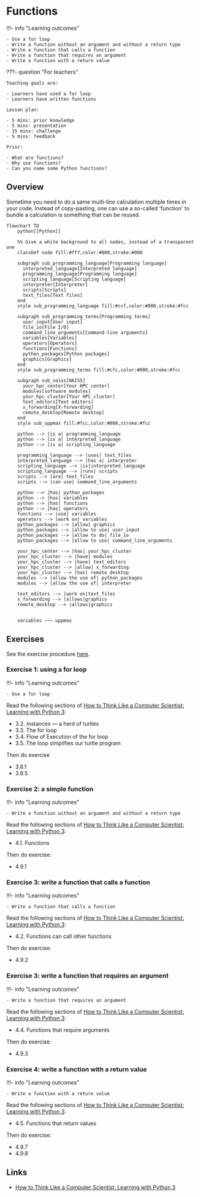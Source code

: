 # Functions

!!!- info "Learning outcomes"

    - Use a for loop
    - Write a function without an argument and without a return type
    - Write a function that calls a function
    - Write a function that requires an argument
    - Write a function with a return value

???- question "For teachers"

    Teaching goals are:

    - Learners have used a for loop
    - Learners have written functions

    Lesson plan:

    - 5 mins: prior knowledge
    - 5 mins: presentation
    - 15 mins: challenge
    - 5 mins: feedback

    Prior:

    - What are functions?
    - Why use functions?
    - Can you name some Python functions?

## Overview

Sometime you need to do a same multi-line calculation multiple times in your code.
Instead of copy-pasting, one can use a so-called 'function'
to bundle a calculation is something that can be reused.

```mermaid
flowchart TD
    python[[Python]]

    %% Give a white background to all nodes, instead of a transparent one
    classDef node fill:#fff,color:#000,stroke:#000

    subgraph sub_programming_language[Programming language]
      interpreted_language[Interpreted language]
      programming_language[Programming language]
      scripting_language[Scripting language]
      interpreter[Interpreter]
      scripts[Scripts]
      text_files[Text files]
    end
    style sub_programming_language fill:#ccf,color:#000,stroke:#fcc

    subgraph sub_programming_terms[Programming terms]
      user_input[User input]
      file_io[File I/O]
      command_line_arguments[Command-line arguments]
      variables[Variables]
      operators[Operators]
      functions[Functions]
      python_packages[Python packages]
      graphics[Graphics]
    end 
    style sub_programming_terms fill:#cfc,color:#000,stroke:#fcc

    subgraph sub_naiss[NAISS]
      your_hpc_center[Your HPC center]
      modules[software modules]
      your_hpc_cluster[Your HPC cluster]
      text_editors[Text editors]
      x_forwarding[X-forwarding]
      remote_desktop[Remote desktop]
    end
    style sub_uppmax fill:#fcc,color:#000,stroke:#fcc

    python --> |is a| programming_language
    python --> |is a| interpreted_language
    python --> |is a| scripting_language

    programming_language --> |uses| text_files
    interpreted_language --> |has a| interpreter
    scripting_language --> |is|interpreted_language
    scripting_language --> |runs| scripts
    scripts --> |are| text_files
    scripts --> |can use| command_line_arguments

    python --> |has| python_packages
    python --> |has| variables
    python --> |has| functions
    python --> |has| operators
    functions --> |use| variables
    operators --> |work on| variables
    python_packages --> |allow| graphics
    python_packages --> |allow to use| user_input
    python_packages --> |allow to do| file_io
    python_packages --> |allow to use| command_line_arguments

    your_hpc_center --> |has| your_hpc_cluster
    your_hpc_cluster --> |have| modules
    your_hpc_cluster --> |have| text_editors
    your_hpc_cluster --> |allow| x_forwarding
    your_hpc_cluster --> |has| remote_desktop
    modules --> |allow the use of| python_packages
    modules --> |allow the use of| interpreter

    text_editors --> |work on|text_files
    x_forwarding --> |allows|graphics
    remote_desktop --> |allows|graphics
    

    variables ~~~ uppmax
```

## Exercises

See the exercise procedure [here](../misc/exercise_procedure.md).

### Exercise 1: using a for loop

!!!- info "Learning outcomes"

    - Use a for loop

Read the following sections of
[How to Think Like a Computer Scientist: Learning with Python 3](https://openbookproject.net/thinkcs/python/english3e/index.html):

- 3.2. Instances — a herd of turtles
- 3.3. The for loop
- 3.4. Flow of Execution of the for loop
- 3.5. The loop simplifies our turtle program

Then do exercise

- 3.8.1
- 3.8.5

### Exercise 2: a simple function

!!!- info "Learning outcomes"

    - Write a function without an argument and without a return type

Read the following sections of
[How to Think Like a Computer Scientist: Learning with Python 3](https://openbookproject.net/thinkcs/python/english3e/index.html):

- 4.1. Functions

Then do exercise:

- 4.9.1

### Exercise 3: write a function that calls a function

!!!- info "Learning outcomes"

    - Write a function that calls a function

Read the following sections of
[How to Think Like a Computer Scientist: Learning with Python 3](https://openbookproject.net/thinkcs/python/english3e/index.html):

- 4.2. Functions can call other functions

Then do exercise:

- 4.9.2

### Exercise 3: write a function that requires an argument

!!!- info "Learning outcomes"

    - Write a function that requires an argument

Read the following sections of
[How to Think Like a Computer Scientist: Learning with Python 3](https://openbookproject.net/thinkcs/python/english3e/index.html):

- 4.4. Functions that require arguments

Then do exercise:

- 4.9.3

### Exercise 4: write a function with a return value

!!!- info "Learning outcomes"

    - Write a function with a return value

Read the following sections of
[How to Think Like a Computer Scientist: Learning with Python 3](https://openbookproject.net/thinkcs/python/english3e/index.html):

- 4.5. Functions that return values

Then do exercise:

- 4.9.7
- 4.9.8

## Links

- [How to Think Like a Computer Scientist: Learning with Python 3](https://openbookproject.net/thinkcs/python/english3e/index.html)
